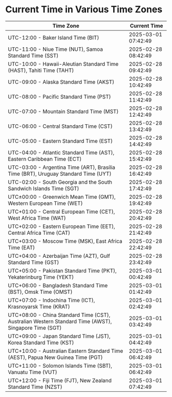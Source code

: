 # Current Time in Various Time Zones

| Time Zone | Current Time |
|-----------|--------------|
| UTC-12:00 - Baker Island Time (BIT) | 2025-03-01 07:42:49 |
| UTC-11:00 - Niue Time (NUT), Samoa Standard Time (SST) | 2025-02-28 08:42:49 |
| UTC-10:00 - Hawaii-Aleutian Standard Time (HAST), Tahiti Time (TAHT) | 2025-02-28 09:42:49 |
| UTC-09:00 - Alaska Standard Time (AKST) | 2025-02-28 10:42:49 |
| UTC-08:00 - Pacific Standard Time (PST) | 2025-02-28 11:42:49 |
| UTC-07:00 - Mountain Standard Time (MST) | 2025-02-28 12:42:49 |
| UTC-06:00 - Central Standard Time (CST) | 2025-02-28 13:42:49 |
| UTC-05:00 - Eastern Standard Time (EST) | 2025-02-28 14:42:49 |
| UTC-04:00 - Atlantic Standard Time (AST), Eastern Caribbean Time (ECT) | 2025-02-28 15:42:49 |
| UTC-03:00 - Argentina Time (ART), Brasília Time (BRT), Uruguay Standard Time (UYT) | 2025-02-28 16:42:49 |
| UTC-02:00 - South Georgia and the South Sandwich Islands Time (SGT) | 2025-02-28 17:42:49 |
| UTC±00:00 - Greenwich Mean Time (GMT), Western European Time (WET) | 2025-02-28 19:42:49 |
| UTC+01:00 - Central European Time (CET), West Africa Time (WAT) | 2025-02-28 20:42:49 |
| UTC+02:00 - Eastern European Time (EET), Central Africa Time (CAT) | 2025-02-28 21:42:49 |
| UTC+03:00 - Moscow Time (MSK), East Africa Time (EAT) | 2025-02-28 22:42:49 |
| UTC+04:00 - Azerbaijan Time (AZT), Gulf Standard Time (GST) | 2025-02-28 23:42:49 |
| UTC+05:00 - Pakistan Standard Time (PKT), Yekaterinburg Time (YEKT) | 2025-03-01 00:42:49 |
| UTC+06:00 - Bangladesh Standard Time (BST), Omsk Time (OMST) | 2025-03-01 01:42:49 |
| UTC+07:00 - Indochina Time (ICT), Krasnoyarsk Time (KRAT) | 2025-03-01 02:42:49 |
| UTC+08:00 - China Standard Time (CST), Australian Western Standard Time (AWST), Singapore Time (SGT) | 2025-03-01 03:42:49 |
| UTC+09:00 - Japan Standard Time (JST), Korea Standard Time (KST) | 2025-03-01 04:42:49 |
| UTC+10:00 - Australian Eastern Standard Time (AEST), Papua New Guinea Time (PGT) | 2025-03-01 06:42:49 |
| UTC+11:00 - Solomon Islands Time (SBT), Vanuatu Time (VUT) | 2025-03-01 06:42:49 |
| UTC+12:00 - Fiji Time (FJT), New Zealand Standard Time (NZST) | 2025-03-01 07:42:49 |
